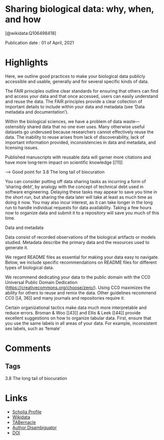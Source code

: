 
Sharing biological data: why, when, and how
===========================================
  
  [@wikidata:Q106498418]  
  
Publication date : 01 of April, 2021  

# Highlights

Here, we outline good practices to make your biological data publicly accessible and usable, generally and for several specific kinds of data.

The FAIR principles outline clear standards for ensuring that others can find and access your data and that once accessed, users can easily understand and reuse the data. The FAIR principles provide a clear collection of important details to include within your data and metadata (see ‘Data metadata and documentation’). 


Within the biological sciences, we have a problem of data waste—ostensibly shared data that no one ever uses. Many otherwise useful datasets go underused because researchers cannot effectively reuse the data. The inability to reuse arises from lack of discoverability, lack of important information provided, inconsistencies in data and metadata, and licensing issues.

Published manuscripts with reusable data will garner more citations and have more long‐term impact on scientific knowledge [[11]]

--> Good point for 3.8 The long tail of biocuration

You can consider putting off data sharing tasks as incurring a form of ‘sharing debt’, by analogy with the concept of technical debt used in software engineering. Delaying these tasks may appear to save you time in the short run, but sharing the data later will take at least as much time as doing it now. You may also incur interest, as it can take longer in the long run to handle individual requests for data availability. Taking a few hours now to organize data and submit it to a repository will save you much of this time.

Data and metadata

Data consist of recorded observations of the biological artifacts or models studied. Metadata describe the primary data and the resources used to generate it.

We regard README files as essential for making your data easy to navigate. Below, we include specific recommendations on README files for different types of biological data.

We recommend dedicating your data to the public domain with the CC0 Universal Public Domain Dedication (https://creativecommons.org/choose/zero/). Using CC0 maximizes the ability for others to reuse and remix the data. Other guidelines recommend CC0 [[4, 36]] and many journals and repositories require it.

Certain organizational tactics make data much more interpretable and reduce errors. Broman & Woo [[43]] and Ellis & Leek [[44]] provide excellent suggestions on how to organize tabular data. First, ensure that you use the same labels in all areas of your data. For example, inconsistent sex labels, such as ‘female’


# Comments

## Tags


3.8 The long tail of biocuration

# Links
  
 * [Scholia Profile](https://scholia.toolforge.org/work/Q106498418)  
 * [Wikidata](https://www.wikidata.org/wiki/Q106498418)  
 * [TABernacle](https://tabernacle.toolforge.org/?#/tab/manual/Q106498418/P921%3BP4510)  
 * [Author Disambiguator](https://author-disambiguator.toolforge.org/work_item_oauth.php?id=Q106498418&batch_id=&match=1&author_list_id=&doit=Get+author+links+for+work)  
 * [DOI](https://doi.org/10.1002/1873-3468.14067)  
